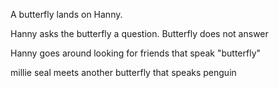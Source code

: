 A butterfly lands on Hanny.

Hanny asks the butterfly a question.
Butterfly does not answer

Hanny goes around looking for friends that speak "butterfly"

millie
seal
meets another butterfly that speaks penguin